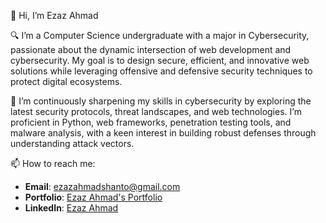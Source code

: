 👋 Hi, I’m Ezaz Ahmad

🔍 I’m a Computer Science undergraduate with a major in Cybersecurity, passionate about the dynamic intersection of web development and cybersecurity. My goal is to design secure, efficient, and innovative web solutions while leveraging offensive and defensive security techniques to protect digital ecosystems.

🌱 I’m continuously sharpening my skills in cybersecurity by exploring the latest security protocols, threat landscapes, and web technologies. I’m proficient in Python, web frameworks, penetration testing tools, and malware analysis, with a keen interest in building robust defenses through understanding attack vectors.

📫 How to reach me:  
- **Email**: ezazahmadshanto@gmail.com  
- **Portfolio**: [Ezaz Ahmad's Portfolio](https://www.ezazahmad.com/)  
- **LinkedIn**: [Ezaz Ahmad](www.linkedin.com/in/ezazahmad)
 

<!---
Ezaz-Ahmad/Ezaz-Ahmad is a ✨ special ✨ repository because its README.md (this file) appears on your GitHub profile.
You can click the Preview link to take a look at your changes.
--->
